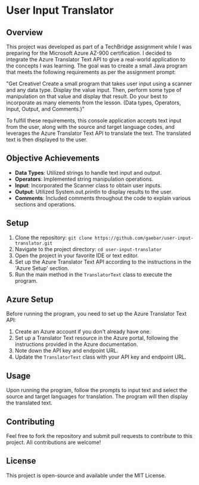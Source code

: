 # User Input Translator

## Overview

This project was developed as part of a TechBridge assignment while I was preparing for the Microsoft Azure AZ-900 certification. I decided to integrate the Azure Translator Text API to give a real-world application to the concepts I was learning. The goal was to create a small Java program that meets the following requirements as per the assignment prompt:

"Get Creative! Create a small program that takes user input using a scanner and any data type. Display the value input. Then, perform some type of manipulation on that value and display that result. Do your best to incorporate as many elements from the lesson. (Data types, Operators, Input, Output, and Comments.)"

To fulfill these requirements, this console application accepts text input from the user, along with the source and target language codes, and leverages the Azure Translator Text API to translate the text. The translated text is then displayed to the user.


## Objective Achievements

- **Data Types**: Utilized strings to handle text input and output.
- **Operators**: Implemented string manipulation operations.
- **Input**: Incorporated the Scanner class to obtain user inputs.
- **Output**: Utilized System.out.println to display results to the user.
- **Comments**: Included comments throughout the code to explain various sections and operations.

## Setup

1. Clone the repository: `git clone https://github.com/gaebar/user-input-translator.git`
2. Navigate to the project directory: `cd user-input-translator`
3. Open the project in your favorite IDE or text editor.
4. Set up the Azure Translator Text API according to the instructions in the 'Azure Setup' section.
5. Run the main method in the `TranslatorText` class to execute the program.

## Azure Setup

Before running the program, you need to set up the Azure Translator Text API:

1. Create an Azure account if you don't already have one.
2. Set up a Translator Text resource in the Azure portal, following the instructions provided in the Azure documentation.
3. Note down the API key and endpoint URL.
4. Update the `TranslatorText` class with your API key and endpoint URL.

## Usage

Upon running the program, follow the prompts to input text and select the source and target languages for translation. The program will then display the translated text.

## Contributing

Feel free to fork the repository and submit pull requests to contribute to this project. All contributions are welcome!

## License

This project is open-source and available under the MIT License.

